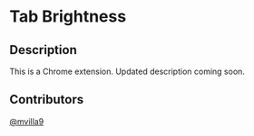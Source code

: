 # Tab Brightness

## Description

This is a Chrome extension. Updated description coming soon.

## Contributors

[@mvilla9](https://github.com/mvilla9)
